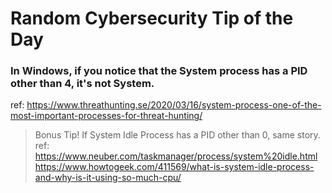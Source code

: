 # Random Cybersecurity Tip of the Day
### In Windows, if you notice that the System process has a PID other than 4, it's not System.

ref: https://www.threathunting.se/2020/03/16/system-process-one-of-the-most-important-processes-for-threat-hunting/


>Bonus Tip! 
If System Idle Process has a PID other than 0, same story.
ref: https://www.neuber.com/taskmanager/process/system%20idle.html
https://www.howtogeek.com/411569/what-is-system-idle-process-and-why-is-it-using-so-much-cpu/